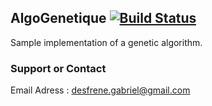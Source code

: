 ## AlgoGenetique [![Build Status](https://travis-ci.org/desfreng/AlgoGenetique.svg?branch=master)](https://travis-ci.org/desfreng/AlgoGenetique)

Sample implementation of a genetic algorithm.

### Support or Contact
Email Adress : desfrene.gabriel@gmail.com
